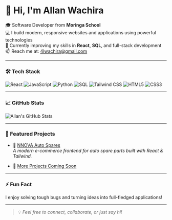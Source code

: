 # 👋 Hi, I'm Allan Wachira

🎓 Software Developer from **Moringa School**  
💻 I build modern, responsive websites and applications using powerful technologies  
🌱 Currently improving my skills in **React**, **SQL**, and full-stack development  
📫 Reach me at: [4lwachira@gmail.com](mailto:4lwachira@gmail.com)

---

### 🛠️ Tech Stack
![React](https://img.shields.io/badge/-React-black?style=flat-square&logo=react)
![JavaScript](https://img.shields.io/badge/-JavaScript-black?style=flat-square&logo=javascript)
![Python](https://img.shields.io/badge/-Python-black?style=flat-square&logo=python)
![SQL](https://img.shields.io/badge/-SQL-black?style=flat-square&logo=mysql)
![Tailwind CSS](https://img.shields.io/badge/-TailwindCSS-black?style=flat-square&logo=tailwind-css)
![HTML5](https://img.shields.io/badge/-HTML5-black?style=flat-square&logo=html5)
![CSS3](https://img.shields.io/badge/-CSS3-black?style=flat-square&logo=css3)

---

### 📈 GitHub Stats
![Allan's GitHub Stats](https://github-readme-stats.vercel.app/api?username=A-maina&show_icons=true&hide_title=true&count_private=true&theme=tokyonight)

---

### 🚀 Featured Projects

- 🛒 [NNOVA Auto Spares](https://github.com/A-maina/nnova-auto-spares)  
  _A modern e-commerce frontend for auto spare parts built with React & Tailwind._

- 🔧 [More Projects Coming Soon](https://github.com/A-maina?tab=repositories)

---

### ⚡ Fun Fact
I enjoy solving tough bugs and turning ideas into full-fledged applications!

---

> 💡 _Feel free to connect, collaborate, or just say hi!_
